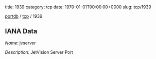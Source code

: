 title: 1939
category: tcp
date: 1970-01-01T00:00:00+0000
slug: tcp/1939

[portdb](/) / [tcp](/category/tcp.html) / 1939


## IANA Data

_Name:_ jvserver

_Description:_ JetVision Server Port

